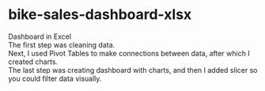 # bike-sales-dashboard-xlsx
Dashboard in Excel
<br>
The first step was cleaning data. 
<br>
Next, I used Pivot Tables to make connections between data, after which I created charts.
<br>
The last step was creating dashboard with charts, and then I added slicer so you could filter data visually.
